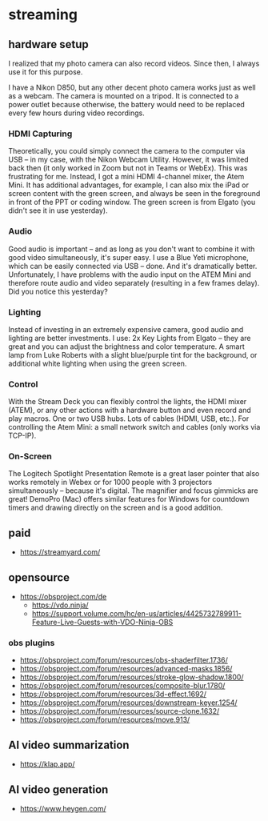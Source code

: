 # streaming

## hardware setup

I realized that my photo camera can also record videos. Since then, I always use it for this purpose.

I have a Nikon D850, but any other decent photo camera works just as well as a webcam.
The camera is mounted on a tripod.
It is connected to a power outlet because otherwise, the battery would need to be replaced every few hours during video recordings.

### HDMI Capturing

Theoretically, you could simply connect the camera to the computer via USB – in my case, with the Nikon Webcam Utility. However, it was limited back then (it only worked in Zoom but not in Teams or WebEx).
This was frustrating for me.
Instead, I got a mini HDMI 4-channel mixer, the Atem Mini. It has additional advantages, for example, I can also mix the iPad or screen content with the green screen, and always be seen in the foreground in front of the PPT or coding window.
The green screen is from Elgato (you didn't see it in use yesterday).

### Audio

Good audio is important – and as long as you don't want to combine it with good video simultaneously, it's super easy. I use a Blue Yeti microphone, which can be easily connected via USB – done. And it's dramatically better.
Unfortunately, I have problems with the audio input on the ATEM Mini and therefore route audio and video separately (resulting in a few frames delay). Did you notice this yesterday?

### Lighting

Instead of investing in an extremely expensive camera, good audio and lighting are better investments.
I use:
    2x Key Lights from Elgato – they are great and you can adjust the brightness and color temperature.
    A smart lamp from Luke Roberts with a slight blue/purple tint for the background, or additional white lighting when using the green screen.

### Control

With the Stream Deck you can flexibly control the lights, the HDMI mixer (ATEM), or any other actions with a hardware button and even record and play macros.
One or two USB hubs.
Lots of cables (HDMI, USB, etc.).
For controlling the Atem Mini: a small network switch and cables (only works via TCP-IP).

### On-Screen

The Logitech Spotlight Presentation Remote is a great laser pointer that also works remotely in Webex or for 1000 people with 3 projectors simultaneously – because it's digital. The magnifier and focus gimmicks are great!
DemoPro (Mac) offers similar features for Windows for countdown timers and drawing directly on the screen and is a good addition.


## paid
- https://streamyard.com/

## opensource
- https://obsproject.com/de
  - https://vdo.ninja/
  - https://support.volume.com/hc/en-us/articles/4425732789911-Feature-Live-Guests-with-VDO-Ninja-OBS

### obs plugins

- https://obsproject.com/forum/resources/obs-shaderfilter.1736/
- https://obsproject.com/forum/resources/advanced-masks.1856/
- https://obsproject.com/forum/resources/stroke-glow-shadow.1800/
- https://obsproject.com/forum/resources/composite-blur.1780/
- https://obsproject.com/forum/resources/3d-effect.1692/
- https://obsproject.com/forum/resources/downstream-keyer.1254/
- https://obsproject.com/forum/resources/source-clone.1632/
- https://obsproject.com/forum/resources/move.913/


## AI video summarization

- https://klap.app/

## AI video generation

- https://www.heygen.com/

